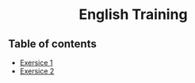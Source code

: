 <div align="center">

# English Training
</div>


## Table of contents
- [Exersice 1](./exercise_1)
- [Exersice 2](./exercise_2)
